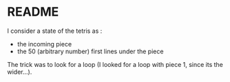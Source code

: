 # README 

I consider a state of the tetris as :

* the incoming piece
* the 50 (arbitrary number) first lines under the piece

The trick was to look for a loop (I looked for a loop with piece 1, since its the wider...).
